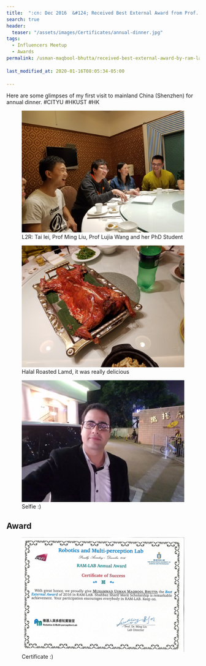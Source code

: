 ```yaml
---
title:  ":cn: Dec 2016  &#124; Received Best External Award from Prof. Ming"
search: true
header:
  teaser: "/assets/images/Certificates/annual-dinner.jpg"
tags: 
  - Influencers Meetup
  - Awards
permalink: /usman-maqbool-bhutta/received-best-external-award-by-ram-lab

last_modified_at: 2020-01-16T08:05:34-05:00

---
```

Here are some glimpses of my first visit to mainland China (Shenzhen) for annual dinner.
#CITYU #HKUST #HK

<figure>
    <a href="/assets/images/annual-dinner-2016/group.jpg"><img src="/assets/images/annual-dinner-2016/group.jpg"></a>
    <figcaption>L2R: Tai lei, Prof Ming Liu, Prof Lujia Wang and her PhD Student</figcaption>
</figure>

<figure>
    <a href="/assets/images/annual-dinner-2016/lamb.jpg"><img src="/assets/images/annual-dinner-2016/lamb.jpg"></a>
    <figcaption>Halal Roasted Lamd, it was really delicious </figcaption>
</figure>

<figure>
    <a href="/assets/images/annual-dinner-2016/me.jpg"><img src="/assets/images/annual-dinner-2016/me.jpg"></a>
    <figcaption>Selfie :)</figcaption>
</figure>

## Award
<figure>
    <a href="/assets/images/Certificates/annual-dinner.jpg"><img src="/assets/images/Certificates/annual-dinner.jpg"></a>
    <figcaption>Certificate :)</figcaption>
</figure>